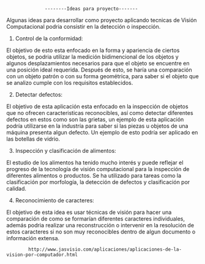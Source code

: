                   --------Ideas para proyecto-------


Algunas ideas para desarrollar como proyecto aplicando tecnicas de Visión Computacional 
podria consistir en la detección o inspección. 

1. Control de la conformidad:  

  El objetivo de esto esta enfocado en la forma y apariencia 
  de ciertos objetos, se podria utilizar la medición bidimencional de los objetos 
  y algunos desplazamientos necesarios para que el objeto se encuentre en una posición ideal requerida.
  Después de esto, se haría una comparación con un objeto patrón o con su forma geométrica, 
  para saber si el objeto que se analizo cumple con los requisitos establecidos. 

2. Detectar defectos: 

  El objetivo de esta aplicación esta enfocado en la inspección de objetos que no ofrecen 
  caracteristicas reconocibles, así como detectar diferentes defectos en estos como son las grietas, 
  un ejemplo de esta aplicación podría utilizarse en la industría para saber si las piezas u objetos 
  de una máquina presenta algun defecto. Un ejemplo de esto podría ser aplicado en las botellas de vidrio. 

3. Inspección y clasificación de alimentos: 

  El estudio de los alimentos ha tenido mucho interés y puede reflejar el progreso de la tecnología de visión 
  computacional para la inspección de diferentes alimentos o productos. Se ha utilizado para tareas como la clasificación por morfología, 
  la detección de defectos y clasificación por calidad.

4. Reconocimiento de caracteres: 
  
  El objetivo de esta idea es usar técnicas de visión para hacer una comparación de como se formarían 
  diferentes caracteres individuales, además podria realizar una reconstrucción o intervenir en la resolución 
  de estos caracteres si no son muy reconocibles dentro de algun documento o información extensa. 



            http://www.jasvisio.com/aplicaciones/aplicaciones-de-la-vision-por-computador.html

